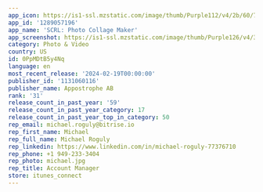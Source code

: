 ```yaml
---
app_icon: https://is1-ssl.mzstatic.com/image/thumb/Purple112/v4/2b/60/78/2b60780d-2fce-0ecb-9247-f1fe98093669/AppIcon-1-0-0-1x_U007emarketing-0-7-0-sRGB-85-220.png/1024x1024bb.png
app_id: '1289057196'
app_name: 'SCRL: Photo Collage Maker'
app_screenshot: https://is1-ssl.mzstatic.com/image/thumb/Purple126/v4/34/17/61/3417613d-3250-5aa4-504f-16e7577db6b5/ffd1509c-a014-49e9-a36c-12ff993a9c1d_L1.png/1242x2688bb.png
category: Photo & Video
country: US
id: 0PpMDtB5y4Nq
language: en
most_recent_release: '2024-02-19T00:00:00'
publisher_id: '1131060116'
publisher_name: Appostrophe AB
rank: '31'
release_count_in_past_year: '59'
release_count_in_past_year_category: 17
release_count_in_past_year_top_in_category: 50
rep_email: michael.roguly@bitrise.io
rep_first_name: Michael
rep_full_name: Michael Roguly
rep_linkedin: https://www.linkedin.com/in/michael-roguly-77376710
rep_phone: +1 949-233-3404
rep_photo: michael.jpg
rep_title: Account Manager
store: itunes_connect
---
```

